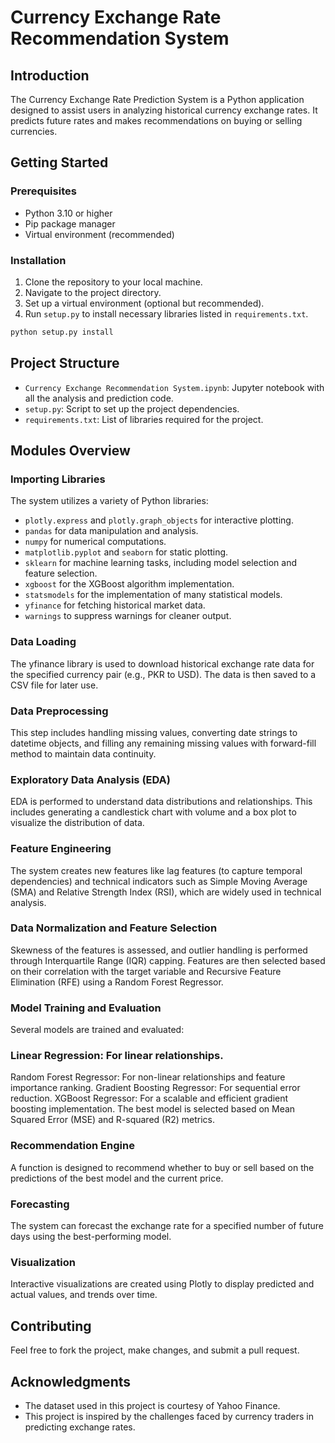 
# Currency Exchange Rate Recommendation System

## Introduction
The Currency Exchange Rate Prediction System is a Python application designed to assist users in analyzing historical currency exchange rates. It predicts future rates and makes recommendations on buying or selling currencies.

## Getting Started

### Prerequisites
- Python 3.10 or higher
- Pip package manager
- Virtual environment (recommended)

### Installation
1. Clone the repository to your local machine.
2. Navigate to the project directory.
3. Set up a virtual environment (optional but recommended).
4. Run `setup.py` to install necessary libraries listed in `requirements.txt`.

```bash
python setup.py install
```

## Project Structure

- `Currency Exchange Recommendation System.ipynb`: Jupyter notebook with all the analysis and prediction code.
- `setup.py`: Script to set up the project dependencies.
- `requirements.txt`: List of libraries required for the project.

## Modules Overview

### Importing Libraries
The system utilizes a variety of Python libraries:
- `plotly.express` and `plotly.graph_objects` for interactive plotting.
- `pandas` for data manipulation and analysis.
- `numpy` for numerical computations.
- `matplotlib.pyplot` and `seaborn` for static plotting.
- `sklearn` for machine learning tasks, including model selection and feature selection.
- `xgboost` for the XGBoost algorithm implementation.
- `statsmodels` for the implementation of many statistical models.
- `yfinance` for fetching historical market data.
- `warnings` to suppress warnings for cleaner output.

### Data Loading
The yfinance library is used to download historical exchange rate data for the specified currency pair (e.g., PKR to USD). The data is then saved to a CSV file for later use.

### Data Preprocessing
This step includes handling missing values, converting date strings to datetime objects, and filling any remaining missing values with forward-fill method to maintain data continuity.

### Exploratory Data Analysis (EDA)
EDA is performed to understand data distributions and relationships. This includes generating a candlestick chart with volume and a box plot to visualize the distribution of data.

### Feature Engineering
The system creates new features like lag features (to capture temporal dependencies) and technical indicators such as Simple Moving Average (SMA) and Relative Strength Index (RSI), which are widely used in technical analysis.

### Data Normalization and Feature Selection
Skewness of the features is assessed, and outlier handling is performed through Interquartile Range (IQR) capping. Features are then selected based on their correlation with the target variable and Recursive Feature Elimination (RFE) using a Random Forest Regressor.

### Model Training and Evaluation
Several models are trained and evaluated:

### Linear Regression: For linear relationships.
Random Forest Regressor: For non-linear relationships and feature importance ranking.
Gradient Boosting Regressor: For sequential error reduction.
XGBoost Regressor: For a scalable and efficient gradient boosting implementation.
The best model is selected based on Mean Squared Error (MSE) and R-squared (R2) metrics.

### Recommendation Engine
A function is designed to recommend whether to buy or sell based on the predictions of the best model and the current price.

### Forecasting
The system can forecast the exchange rate for a specified number of future days using the best-performing model.

### Visualization
Interactive visualizations are created using Plotly to display predicted and actual values, and trends over time.

## Contributing
Feel free to fork the project, make changes, and submit a pull request.


## Acknowledgments
- The dataset used in this project is courtesy of Yahoo Finance.
- This project is inspired by the challenges faced by currency traders in predicting exchange rates.